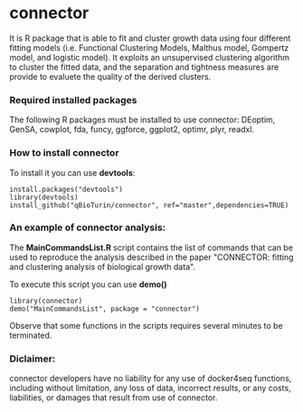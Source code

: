 # connector
It is R package that is able to fit and cluster growth data using four different fitting models (i.e. Functional Clustering Models, Malthus model, Gompertz model, and logistic model). 
It exploits an unsupervised clustering algorithm to cluster the fitted data, and the separation and tightness measures are provide to evaluete the quality of the derived  clusters.

### Required installed packages
The following R packages must be installed to use connector:
DEoptim, GenSA, cowplot, fda, funcy, ggforce, ggplot2, optimr, plyr, readxl.

### How to install connector
To install it you can use  **devtools**:

```
install.packages("devtools")
library(devtools)
install_github("qBioTurin/connector", ref="master",dependencies=TRUE)
```

### An example of connector analysis:
The **MainCommandsList.R** script contains the list of commands that can be used to reproduce the analysis described in the paper "CONNECTOR: fitting and clustering analysis of biological growth data".

To execute this script you can use **demo()**
```
library(connector)
demo("MainCommandsList", package = "connector")
```
Observe that some functions in the scripts requires several minutes to be terminated. 

### Diclaimer:
connector developers have no liability for any use of docker4seq functions, including without limitation, any loss of data, incorrect results, or any costs, liabilities, or damages that result from use of connector. 
